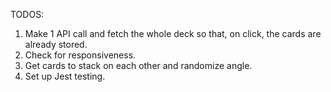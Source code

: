 TODOS:

1. Make 1 API call and fetch the whole deck so that, on click, the cards are already stored.
2. Check for responsiveness.
3. Get cards to stack on each other and randomize angle.
4. Set up Jest testing.
